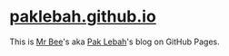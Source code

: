 # [paklebah.github.io](https://paklebah.github.io)

This is [Mr Bee](http://paklebah.tumblr.com)'s aka [Pak Lebah](https://pak.lebah.web.id)'s blog on GitHub Pages.
